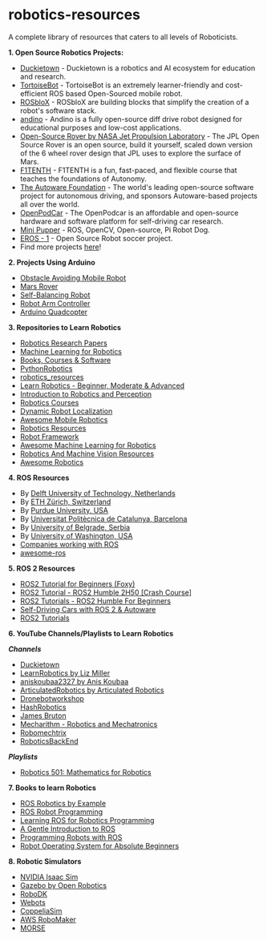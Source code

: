 # robotics-resources
A complete library of resources that caters to all levels of Roboticists.

**1. Open Source Robotics Projects:**
- [Duckietown](https://github.com/duckietown) - Duckietown is a robotics and AI ecosystem for education and research.
- [TortoiseBot](https://github.com/rigbetellabs/tortoisebot) - TortoiseBot is an extremely learner-friendly and cost-efficient ROS based Open-Sourced mobile robot.
- [ROSbloX](https://rosblox.github.io/) - ROSbloX are building blocks that simplify the creation of a robot's software stack.
- [andino](https://github.com/Ekumen-OS/andino) - Andino is a fully open-source diff drive robot designed for educational purposes and low-cost applications.
- [Open-Source Rover by NASA Jet Propulsion Laboratory](https://github.com/nasa-jpl/open-source-rover#getting-started) - The JPL Open Source Rover is an open source, build it yourself, scaled down version of the 6 wheel rover design that JPL uses to explore the surface of Mars.
- [F1TENTH](https://f1tenth.org/learn.html) - F1TENTH is a fun, fast-paced, and flexible course that teaches the foundations of Autonomy.
- [The Autoware Foundation](https://github.com/autowarefoundation) - The world's leading open-source software project for autonomous driving, and sponsors Autoware-based projects all over the world.
- [OpenPodCar](https://github.com/OpenPodcar/OpenPodcar) - The OpenPodcar is an affordable and open-source hardware and software platform for self-driving car research.
- [Mini Pupper](https://minipupperdocs.readthedocs.io/en/latest/index.html) - ROS, OpenCV, Open-source, Pi Robot Dog.
- [EROS - 1](https://github.com/PENS-EROS) - Open Source Robot soccer project.
- Find more projects [here](https://www.openrobothardware.org/linkedprojects/)!

**2. Projects Using Arduino**
- [Obstacle Avoiding Mobile Robot](https://circuitdigest.com/microcontroller-projects/arduino-obstacle-avoiding-car)
- [Mars Rover](https://circuitdigest.com/microcontroller-projects/build-your-own-mars-rover-robot-using-arduino)
- [Self-Balancing Robot](https://www.instructables.com/Arduino-Self-Balancing-Robot-1/)
- [Robot Arm Controller](https://www.hackster.io/H0meMadeGarbage/robot-arm-with-controller-2038df)
- [Arduino Quadcopter](https://www.hackster.io/edocit/arduino-drone-042191?f=1)

**3. Repositories to Learn Robotics**
- [Robotics Research Papers](https://github.com/ColinShaw/robotics-and-machine-vision-resources#interesting-and-relevant-articles)
- [Machine Learning for Robotics](https://github.com/Phylliade/awesome-machine-learning-robotics)
- [Books, Courses & Software](https://github.com/kiloreux/awesome-robotics)
- [PythonRobotics](https://github.com/AtsushiSakai/PythonRobotics)
- [robotics_resources](https://github.com/joshnewans/robotics_resources)
- [Learn Robotics - Beginner, Moderate & Advanced](https://github.com/kfupmRoboticsClub/learn-Robotics/tree/main)
- [Introduction to Robotics and Perception](https://github.com/gtbook/robotics)
- [Robotics Courses](https://github.com/mithi/robotics-coursework)
- [Dynamic Robot Localization](https://github.com/carlosmccosta/dynamic_robot_localization)
- [Awesome Mobile Robotics](https://github.com/mathiasmantelli/awesome-mobile-robotics)
- [Robotics Resources](https://github.com/addy1997/Robotics-Resources)
- [Robot Framework](https://github.com/robotframework/robotframework)
- [Awesome Machine Learning for Robotics](https://github.com/Phylliade/awesome-machine-learning-robotics)
- [Robotics And Machine Vision Resources](https://github.com/ColinShaw/robotics-and-machine-vision-resources)
- [Awesome Robotics](https://github.com/kiloreux/awesome-robotics)

**4. ROS Resources**
- By [Delft University of Technology, Netherlands](https://ocw.tudelft.nl/courses/hello-real-world-ros-robot-operating-system/)
- By [ETH Zürich, Switzerland](https://rsl.ethz.ch/education-students/lectures/ros.html)
- By [Purdue University, USA](https://web.ics.purdue.edu/~rvoyles/Classes/ROSprogramming/index.html)
- By [Universitat Politècnica de Catalunya, Barcelona](https://sir.upc.edu/projects/rostutorials/)
- By [University of Belgrade, Serbia](https://automatika.etf.bg.ac.rs/sr/13e054trs)
- By [University of Washington, USA](https://github.com/cse481sp17/cse481c/wiki)
- [Companies working with ROS](https://github.com/vmayoral/ros-robotics-companies)
- [awesome-ros](https://github.com/ps-micro/awesome-ros)

**5. ROS 2 Resources**
- [ROS2 Tutorial for Beginners (Foxy)](https://www.youtube.com/playlist?list=PLRE44FoOoKf7NzWwxt3W2taZ7BiWyfhCp)
- [ROS2 Tutorial - ROS2 Humble 2H50 [Crash Course]](https://www.youtube.com/watch?v=Gg25GfA456o)
- [ROS2 Tutorials - ROS2 Humble For Beginners](https://www.youtube.com/playlist?list=PLLSegLrePWgJudpPUof4-nVFHGkB62Izy)
- [Self-Driving Cars with ROS 2 & Autoware](https://www.youtube.com/playlist?list=PLL57Sz4fhxLpCXgN0lvCF7aHAlRA5FoFr)
- [ROS2 Tutorials](https://www.youtube.com/playlist?list=PLNw2RD-1J5YZbyWXCpas9zPJldfphPi4Q)

**6. YouTube Channels/Playlists to Learn Robotics**

***Channels***
- [Duckietown](https://www.youtube.com/@duckietown)
- [LearnRobotics by Liz Miller](https://www.youtube.com/@LearnRobotics)
- [aniskoubaa2327 by Anis Koubaa](https://www.youtube.com/@aniskoubaa2327)
- [ArticulatedRobotics by Articulated Robotics](https://www.youtube.com/@ArticulatedRobotics)
- [Dronebotworkshop](https://www.youtube.com/@Dronebotworkshop)
- [HashRobotics](https://www.youtube.com/@HashRobotics)
- [James Bruton](https://www.youtube.com/@jamesbruton)
- [Mecharithm - Robotics and Mechatronics](https://www.youtube.com/@mecharithm-robotics)
- [Robomechtrix](https://www.youtube.com/@ROBOMECHTRIX)
- [RoboticsBackEnd](https://www.youtube.com/@RoboticsBackEnd)

***Playlists***
- [Robotics 501: Mathematics for Robotics](https://www.youtube.com/playlist?list=PLdPQZLMHRjDIzO99aE7yAtdOHSVHMXfYH)

**7. Books to learn Robotics**
- [ROS Robotics by Example](https://sceweb.sce.uhcl.edu/harman/CENG5437_MobileRobots/Webitems2020/ROS_ROBOTICS_BY_EXAMPLE_SECOND_EDITION.pdf)
- [ROS Robot Programming](https://www.pishrobot.com/wp-content/uploads/2021/05/ros-robot-programming-book-by-turtlebo3-developers-en.pdf)
- [Learning ROS for Robotics Programming](https://github.com/fjibj/ROSplay/blob/master/Learning%20ROS%20for%20Robotics%20Programming%20-%20Second%20Edition.pdf)
- [A Gentle Introduction to ROS](https://jokane.net/agitr/agitr-letter.pdf)
- [Programming Robots with ROS](http://alvarestech.com/temp/capp/GDT_Forma3D/Programming%20Robots%20with%20ROS%20by%20Morgan%20Quigley,%20Brian%20Gerkey,%20William%20D.%20Smart%20(z-lib.org).pdf)
- [Robot Operating System for Absolute Beginners](http://wiki.iranros.com/wp-content/uploads/2019/10/Lentin-Joseph-Robot-Operating-SystemROSfor-Absolute-Beginners_IRANROS.COM2018.pdf)

**8. Robotic Simulators**
- [NVIDIA Isaac Sim](https://developer.nvidia.com/isaac/sim)
- [Gazebo by Open Robotics](https://classic.gazebosim.org/)
- [RoboDK](https://robodk.com/)
- [Webots](https://cyberbotics.com/)
- [CoppeliaSim](https://coppeliarobotics.com/)
- [AWS RoboMaker](https://aws.amazon.com/robomaker/)
- [MORSE](https://morse-simulator.github.io/)